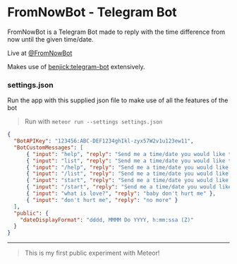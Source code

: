 # FromNowBot - Telegram Bot

FromNowBot is a Telegram Bot made to reply with the time difference from now until the given time/date.

Live at [@FromNowBot](https://telegram.me/FromNowBot)

Makes use of [benjick:telegram-bot](https://github.com/benjick/meteor-telegram-bot) extensively.

### settings.json
Run the app with this supplied json file to make use of all the features of the bot

> Run with `meteor run --settings settings.json`
```json
{
  "BotAPIKey": "123456:ABC-DEF1234ghIkl-zyx57W2v1u123ew11",
  "BotCustomMessages": [
	  { "input": "help", "reply": "Send me a time/date you would like to calculate the difference from now til!" },
	  { "input": "list", "reply": "Send me a time/date you would like to calculate the difference from now til!" },
	  { "input": "/help", "reply": "Send me a time/date you would like to calculate the difference from now til!" },
	  { "input": "/list", "reply": "Send me a time/date you would like to calculate the difference from now til!" },
	  { "input": "start", "reply": "Send me a time/date you would like to calculate the difference from now til!" },
	  { "input": "/start", "reply": "Send me a time/date you would like to calculate the difference from now til!" },
	  { "input": "what is love?", "reply": "baby don't hurt me" },
	  { "input": "don't hurt me", "reply": "no more" }
  ],
  "public": {
    "dateDisplayFormat": "dddd, MMMM Do YYYY, h:mm:ssa (Z)"
  }
}
```

---

> This is my first public experiment with Meteor!
